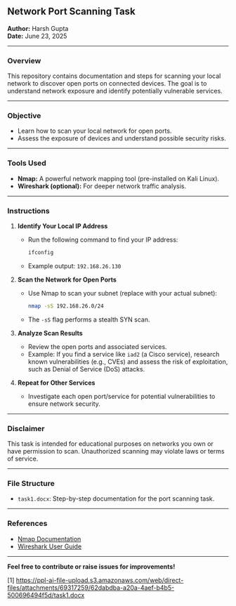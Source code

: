 ## Network Port Scanning Task

**Author:** Harsh Gupta  
**Date:** June 23, 2025

---

### **Overview**

This repository contains documentation and steps for scanning your local network to discover open ports on connected devices. The goal is to understand network exposure and identify potentially vulnerable services.

---

### **Objective**

- Learn how to scan your local network for open ports.
- Assess the exposure of devices and understand possible security risks.

---

### **Tools Used**

- **Nmap:** A powerful network mapping tool (pre-installed on Kali Linux).
- **Wireshark (optional):** For deeper network traffic analysis.

---

### **Instructions**

1. **Identify Your Local IP Address**
   - Run the following command to find your IP address:
     ```bash
     ifconfig
     ```
   - Example output: `192.168.26.130`

2. **Scan the Network for Open Ports**
   - Use Nmap to scan your subnet (replace with your actual subnet):
     ```bash
     nmap -sS 192.168.26.0/24
     ```
   - The `-sS` flag performs a stealth SYN scan.

3. **Analyze Scan Results**
   - Review the open ports and associated services.
   - Example: If you find a service like `iad2` (a Cisco service), research known vulnerabilities (e.g., CVEs) and assess the risk of exploitation, such as Denial of Service (DoS) attacks.

4. **Repeat for Other Services**
   - Investigate each open port/service for potential vulnerabilities to ensure network security.

---

### **Disclaimer**

This task is intended for educational purposes on networks you own or have permission to scan. Unauthorized scanning may violate laws or terms of service.

---

### **File Structure**

- `task1.docx`: Step-by-step documentation for the port scanning task.

---

### **References**

- [Nmap Documentation](https://nmap.org/book/man.html)
- [Wireshark User Guide](https://www.wireshark.org/docs/wsug_html_chunked/)

---

**Feel free to contribute or raise issues for improvements!**

[1] https://ppl-ai-file-upload.s3.amazonaws.com/web/direct-files/attachments/69317259/62dabdba-a20a-4aef-b4b5-500696494f5d/task1.docx
